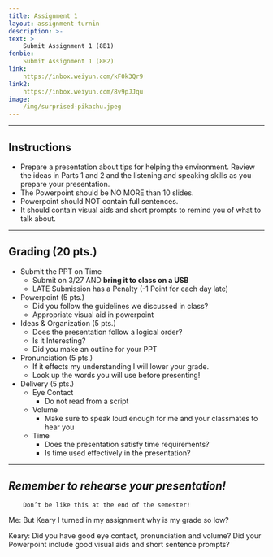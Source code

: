 ```yaml
---
title: Assignment 1
layout: assignment-turnin
description: >-
text: >
    Submit Assignment 1 (8B1)
fenbie:
    Submit Assignment 1 (8B2)
link: 
    https://inbox.weiyun.com/kF0k3Qr9
link2:
    https://inbox.weiyun.com/8v9pJJqu
image: 
    /img/surprised-pikachu.jpeg
---
```

---
## Instructions
* Prepare a presentation about tips for helping the environment. Review the ideas in Parts 1 and 2 and the listening and speaking skills as you prepare your presentation.
* The Powerpoint should be NO MORE than 10 slides.
* Powerpoint should NOT contain full sentences.
* It should contain visual aids and short prompts to remind you of what to talk about.

---
## Grading (20 pts.)
* Submit the PPT on Time
	* Submit on 3/27 AND **bring it to class on a USB**
    * LATE Submission has a Penalty (-1 Point for each day late)
* Powerpoint (5 pts.)
	* Did you follow the guidelines we discussed in class?
	* Appropriate visual aid in powerpoint
* Ideas & Organization (5 pts.)
    * Does the presentation follow a logical order?
    * Is it Interesting?
	* Did you make an outline for your PPT
* Pronunciation (5 pts.)
	* If it effects my understanding I will lower your grade.
	* Look up the words you will use before presenting!
* Delivery (5 pts.)
	* Eye Contact
	    * Do not read from a script
    * Volume
	    * Make sure to speak loud enough for me and your classmates to hear you
	* Time
	    * Does the presentation satisfy time requirements?
	    * Is time used effectively in the presentation?
---
## ***Remember to rehearse your presentation!***

        Don’t be like this at the end of the semester!

Me: But Keary I turned in my assignment why is my grade so low?

Keary: Did you have good eye contact, pronunciation and volume? Did your Powerpoint include good visual aids and short sentence prompts?